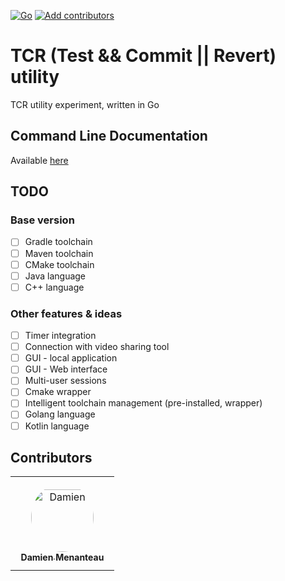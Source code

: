 [![Go](https://github.com/mengdaming/tcr/actions/workflows/go.yml/badge.svg)](https://github.com/mengdaming/tcr/actions/workflows/go.yml)
[![Add contributors](https://github.com/mengdaming/tcr/actions/workflows/add_contributors.yml/badge.svg)](https://github.com/mengdaming/tcr/actions/workflows/add_contributors.yml)

# TCR (Test && Commit || Revert) utility

TCR utility experiment, written in Go

## Command Line Documentation

Available [here](./doc/tcr.md)

## TODO

### Base version

- [ ] Gradle toolchain
- [ ] Maven toolchain
- [ ] CMake toolchain
- [ ] Java language
- [ ] C++  language

### Other features & ideas

- [ ] Timer integration
- [ ] Connection with video sharing tool
- [ ] GUI - local application
- [ ] GUI - Web interface
- [ ] Multi-user sessions
- [ ] Cmake wrapper
- [ ] Intelligent toolchain management (pre-installed, wrapper)  
- [ ] Golang language
- [ ] Kotlin language

## Contributors

<table>
<tr>
    <td align="center" style="word-wrap: break-word; width: 150.0; height: 150.0">
        <a href=https://github.com/mengdaming>
            <img src=https://avatars.githubusercontent.com/u/1313765?v=4 width="100;"  style="border-radius:50%;align-items:center;justify-content:center;overflow:hidden;padding-top:10px" alt=Damien Menanteau/>
            <br />
            <sub style="font-size:14px"><b>Damien Menanteau</b></sub>
        </a>
    </td>
</tr>
</table>

